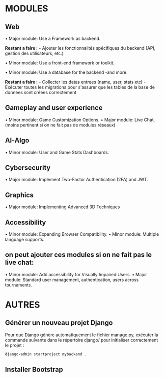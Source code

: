 # MODULES

## Web
• Major module: Use a Framework as backend.

**Restant a faire :**
	- Ajouter les fonctionnalités spécifiques du backend (API, gestion des utilisateurs, etc.)

• Minor module: Use a front-end framework or toolkit.

• Minor module: Use a database for the backend -and more.

**Restant a faire :**
	- Collecter les datas entrees (name, user, stats etc)
	- Exécuter toutes les migrations pour s'assurer que les tables de la base de données sont créées correctement

## Gameplay and user experience
• Minor module: Game Customization Options.
• Major module: Live Chat. (moins pertinent si on ne fait pas de modules réseaux)

## AI-Algo
• Minor module: User and Game Stats Dashboards.

## Cybersecurity
• Major module: Implement Two-Factor Authentication (2FA) and JWT.

## Graphics
• Major module: Implementing Advanced 3D Techniques

## Accessibility
• Minor module: Expanding Browser Compatibility.
• Minor module: Multiple language supports.

## on peut ajouter ces modules si on ne fait pas le live chat:
•  Minor module: Add accessibility for Visually Impaired Users.
•  Major module: Standard user management, authentication, users across tournaments. 




# AUTRES

## Générer un nouveau projet Django

Pour que Django génère automatiquement le fichier manage.py, exécuter la commande suivante dans le répertoire django/ pour initialiser correctement le projet :

``` bash
django-admin startproject mybackend .
```

## Installer Bootstrap



